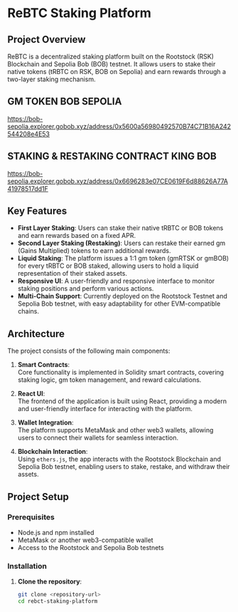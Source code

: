 # ReBTC Staking Platform

## Project Overview

ReBTC is a decentralized staking platform built on the Rootstock (RSK) Blockchain and Sepolia Bob (BOB) testnet. It allows users to stake their native tokens (tRBTC on RSK, BOB on Sepolia) and earn rewards through a two-layer staking mechanism.

## GM TOKEN BOB SEPOLIA
https://bob-sepolia.explorer.gobob.xyz/address/0x5600a56980492570B74C71B16A242544208e4E53

## STAKING & RESTAKING CONTRACT KING BOB
https://bob-sepolia.explorer.gobob.xyz/address/0x6696283e07CE0619F6d88626A77A41978517dd1F

## Key Features

- **First Layer Staking**: Users can stake their native tRBTC or BOB tokens and earn rewards based on a fixed APR.
- **Second Layer Staking (Restaking)**: Users can restake their earned gm (Gains Multiplied) tokens to earn additional rewards.
- **Liquid Staking**: The platform issues a 1:1 gm token (gmRTSK or gmBOB) for every tRBTC or BOB staked, allowing users to hold a liquid representation of their staked assets.
- **Responsive UI**: A user-friendly and responsive interface to monitor staking positions and perform various actions.
- **Multi-Chain Support**: Currently deployed on the Rootstock Testnet and Sepolia Bob testnet, with easy adaptability for other EVM-compatible chains.

## Architecture

The project consists of the following main components:

1. **Smart Contracts**:  
   Core functionality is implemented in Solidity smart contracts, covering staking logic, gm token management, and reward calculations.

2. **React UI**:  
   The frontend of the application is built using React, providing a modern and user-friendly interface for interacting with the platform.

3. **Wallet Integration**:  
   The platform supports MetaMask and other web3 wallets, allowing users to connect their wallets for seamless interaction.

4. **Blockchain Interaction**:  
   Using `ethers.js`, the app interacts with the Rootstock Blockchain and Sepolia Bob testnet, enabling users to stake, restake, and withdraw their assets.

## Project Setup

### Prerequisites

- Node.js and npm installed
- MetaMask or another web3-compatible wallet
- Access to the Rootstock and Sepolia Bob testnets

### Installation

1. **Clone the repository**:
   ```bash
   git clone <repository-url>
   cd rebct-staking-platform
